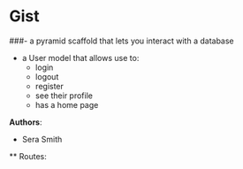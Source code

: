 # Gist
###- a pyramid scaffold that lets you interact with a database
- a User model that allows use to:
    - login
    - logout
    - register
    - see their profile
    - has a home page

**Authors**:

- Sera Smith

** Routes:


